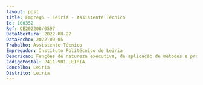 ```yaml
--- 
layout: post
title: Emprego - Leiria - Assistente Técnico
Id: 100352
Ref: OE202208/0597
DataAbertura: 2022-08-22
DataFecho: 2022-09-05
Trabalho: Assistente Técnico
Empregador: Instituto Politécnico de Leiria
Descricao: Funções de natureza executiva, de aplicação de métodos e processos, com base em diretivas einstruções gerais, de grau 2 de complexidade, nas áreas de atuação instrumentais e nos váriosdomínios de atuação dos serviços administrativos da ESECS, com vista a assegurar, entre outras, astarefas de apoio à atividade desenvolvida pela Escola, designadamente, formação e projetos,assegurando o atendimento e informação ao público interno e externo, a redação, registo,classificação e arquivo de documentação e outras formas de comunicação  o tratamento deinformação, recolhendo e efetuando análises estatísticas elementares e elaborando mapas  arecolha, exame, conferência e tramitação de processos, anotando faltas ou anomalias eprovidenciando pela sua correção e andamento, através de ofícios, emails, informações, declaraçõesou notas, em conformidade com a legislação existente e todo o apoio administrativo necessário à aotratamento dos processos relacionados com a formação e projetos desenvolvidos na Escola
CodigoPostal: 2411-901 LEIRIA
Concelho: Leiria
Distrito: Leiria
--- 
```

